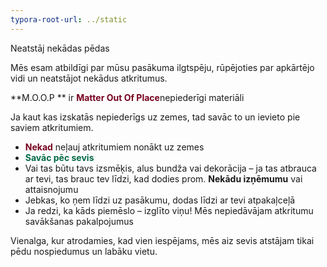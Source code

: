 ```yaml
---
typora-root-url: ../static
---
```


Neatstāj nekādas pēdas

Mēs esam atbildīgi par mūsu pasākuma ilgtspēju, rūpējoties par apkārtējo vidi un neatstājot nekādus atkritumus.

**M.O.O.P ** ir <span style="color:#77011e;">**Matter Out Of Place**</span>nepiederīgi materiāli

Ja kaut kas izskatās nepiederīgs uz zemes, tad savāc to un ievieto pie saviem atkritumiem.

- <span style="color:#77011e;">**Nekad**</span> neļauj atkritumiem nonākt uz zemes
- <span style="color:#006a44;">**Savāc pēc sevis**</span>
- Vai tas būtu tavs izsmēķis, alus bundža vai dekorācija – ja tas atbrauca ar tevi, tas brauc tev līdzi, kad dodies prom. **Nekādu izņēmumu** vai attaisnojumu
- Jebkas, ko ņem līdzi uz pasākumu, dodas līdzi ar tevi atpakaļceļā
- Ja redzi, ka kāds piemēslo – izglīto viņu! Mēs nepiedāvājam atkritumu savākšanas pakalpojumus

Vienalga, kur atrodamies, kad vien iespējams, mēs aiz sevis atstājam tikai pēdu nospiedumus un labāku vietu.